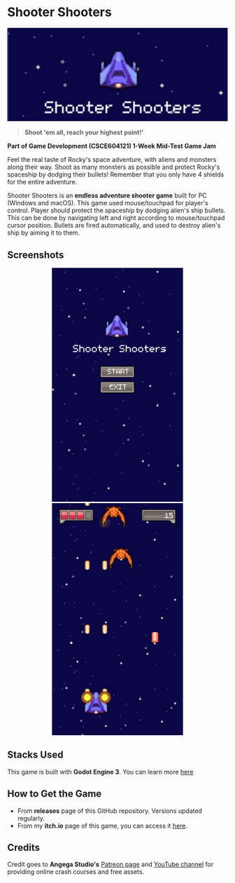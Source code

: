 # Shooter Shooters

<p align="center">
  <img src="banner.png">
</p>

> **Shoot 'em all, reach your highest point!'**


**Part of Game Development (CSCE604121) 1-Week Mid-Test Game Jam**

Feel the real taste of Rocky's space adventure, with aliens and monsters along their way. Shoot as many monsters as possible and protect Rocky's spaceship by dodging their bullets! Remember that you only have 4 shields for the entire adventure.

Shooter Shooters is an **endless adventure shooter game** built for PC (Windows and macOS). This game used mouse/touchpad for player's control. Player should protect the spaceship by dodging alien's ship bullets. This can be done by navigating left and right according to mouse/touchpad cursor position. Bullets are fired automatically, and used to destroy alien's ship by aiming it to them.

## Screenshots

<p float="left" align="center">
  <img src="ss1.png" width="300" />
  <img src="ss2.png" width="300" /> 
</p>

## Stacks Used

This game is built with **Godot Engine 3**. You can learn more [here](https://godotengine.org/)

## How to Get the Game

- From **releases** page of this GitHub repository. Versions updated regularly.
- From my **itch.io** page of this game, you can access it [here](https://izznfkhrlislm.itch.io/shooter-shooters).

## Credits

Credit goes to **Angega Studio's** [Patreon page](https://www.patreon.com/posts/14292162) and [YouTube channel](https://www.youtube.com/channel/UChv-gaPlKNROf6iMDhxIpUA) for providing online crash courses and free assets.
